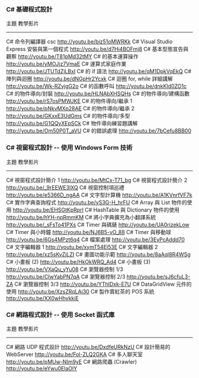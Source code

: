 ### C# 基礎程式設計

主題                                                  教學影片
--------------------------------------------          -----------------------------------
C# 命令列編譯器 csc                                   <http://youtu.be/biz51oMWRKk>
C# Visual Studio Express 安裝與第一個程式             <http://youtu.be/d7Hi4BOFmj8>
C# 基本型態宣告與觀察                                 <http://youtu.be/T81pMd32tMY>
C# 的基本運算操作                                     <http://youtu.be/yMOJjz7VmaE>
C# 運算式家庭作業                                     <http://youtu.be/JTUTdZjLBxI>
C# 的 if 語法                                         <http://youtu.be/qM1DpkVqEkQ>
C# 陣列與迴圈                                         <http://youtu.be/dNGpHr2Ycxk>
C# 迴圈 for, while 詳細講解                           <http://youtu.be/Wk-RZvjgG2o>
C# 的函數呼叫                                         <http://youtu.be/dnkKId0ZO1c>
C# 的物件導向/封裝                                    <http://youtu.be/HLNAbXHSQHs>
C# 的物件導向/建構函數                                <http://youtu.be/rS7osPMWJKE>
C# 的物件導向/繼承 1                                  <http://youtu.be/pNkvMXp28AE>
C# 的物件導向/繼承 2                                  <http://youtu.be/GKxxE3UdGms>
C# 的物件導向/多型                                    <http://youtu.be/G1QQyXEpSCk>
C# 物件導向練習題講解                                 <http://youtu.be/Om50P0T_aVU>
C# 的錯誤處理                                         <http://youtu.be/7bCefu8BB00>

### C# 視窗程式設計 -- 使用 Windows Form 技術

主題                                                  教學影片
--------------------------------------------          ------------------------------------
C# 視窗程式設計簡介 1                                 <http://youtu.be/MtCx-T71_bg>
C# 視窗程式設計簡介 2                                 <http://youtu.be/_9rEEWE3lXQ>
C# 視窗控制項巡禮                                     <http://youtu.be/e5366D_ngAA>
C# 文字型計算機                                       <http://youtu.be/A1KVnrfVF7k>
C# 實作字典查詢程式                                   <http://youtu.be/yS3G-H_hrFU>
C# Array 與 List 物件的使用                           <http://youtu.be/EHSGtKpRprI>
C# HashTable 與 Dictionary 物件的使用                 <http://youtu.be/hYH-npRmmKM>
C# 將小字典擴充為小翻譯系統                           <http://youtu.be/_sFsTo41PXs>
C# Timer 與碼錶                                       <http://youtu.be/UA0rizekLow>
C# Timer 與小時鐘                                     <http://youtu.be/NJ6B5-vO_88>
C# Timer 與移動球                                     <http://youtu.be/6Gs4MPzt6q4>
C# 檔案處理                                           <http://youtu.be/3EyPcAddd70>
C# 文字編輯器 1                                       <http://youtu.be/xymT54El53E>
C# 文字編輯器 2                                       <http://youtu.be/xz5sKvZjLZI>
C# 畫圖功能示範                                       <http://youtu.be/8aAql8R4WSg>
C# 小畫板 (2)                                         <http://youtu.be/HkOkWRQ_Ad4>
C# 小畫板 (3)                                         <http://youtu.be/VXaQu_yYu08>
C# 瀏覽器控制 1/3                                     <http://youtu.be/CIwYabPN7qA>
C# 瀏覽器控制 2/3                                     <http://youtu.be/sJ6cfuL3-ZA>
C# 瀏覽器控制 3/3                                     <http://youtu.be/YThlDxk-E7U>
C# DataGridView 元件的使用                            <http://youtu.be/XzsZRqLAi30>
C# 製作賣紅茶的 POS 系統                              <http://youtu.be/XX0wHhvkkiE>

### C# 網路程式設計 -- 使用 Socket 函式庫

主題                                                  教學影片
--------------------------------------------          ------------------------------------
C# 網路 UDP 程式設計                                  <http://youtu.be/DxdfeURkNzU>
C# 設計簡易的 WebServer                               <http://youtu.be/Fol-ZLQ2GKA>
C# 多人聊天室                                         <http://youtu.be/pMUw-NIm9yE>
C# 網路爬蟲 (Crawler)                                 <http://youtu.be/eYwu0ElaOlY>

